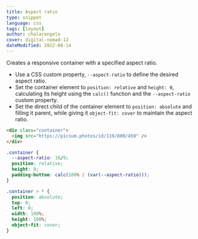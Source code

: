```yaml
---
title: Aspect ratio
type: snippet
language: css
tags: [layout]
author: chalarangelo
cover: digital-nomad-12
dateModified: 2022-08-14
---
```


Creates a responsive container with a specified aspect ratio.

- Use a CSS custom property, `--aspect-ratio` to define the desired aspect ratio.
- Set the container element to `position: relative` and `height: 0`, calculating its height using the `calc()` function and the `--aspect-ratio` custom property.
- Set the direct child of the container element to `position: absolute` and filling it parent, while giving it `object-fit: cover` to maintain the aspect ratio.

```html
<div class="container">
  <img src="https://picsum.photos/id/119/800/450" />
</div>
```

```css
.container {
  --aspect-ratio: 16/9;
  position: relative;
  height: 0;
  padding-bottom: calc(100% / (var(--aspect-ratio)));
}

.container > * {
  position: absolute;
  top: 0;
  left: 0;
  width: 100%;
  height: 100%;
  object-fit: cover;
}
```
